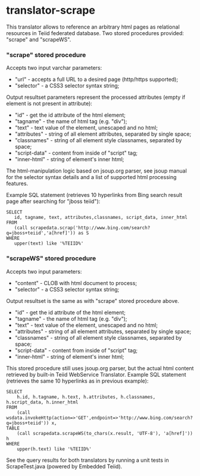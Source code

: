 translator-scrape
=================

This translator allows to reference an arbitrary html pages as relational resources in Teiid federated database.
Two stored procedures provided: "scrape" and "scrapeWS".

### "scrape" stored procedure

Accepts two input varchar parameters:
* "url" - accepts a full URL to a desired page (http/https supported);
* "selector" - a CSS3 selector syntax string;

Output resultset parameters represent the processed attributes (empty if element is not present in attribute):
* "id" - get the id attribute of the html element;
* "tagname" - the name of html tag (e.g. "div");
* "text" - text value of the element, unescaped and no html;
* "attributes" - string of all element attributes, separated by single space;
* "classnames" - string of all element style classnames, separated by space;
* "script-data" - content from inside of "script" tag;
* "inner-html" - string of element's inner html;

The html-manipulation logic based on jsoup.org parser, see jsoup manual for the selector syntax details and a list of supported html processing features.

Example SQL statement (retrieves 10 hyperlinks from Bing search result page after searching for "jboss teiid"):

```
SELECT 
   id, tagname, text, attributes,classnames, script_data, inner_html 
FROM 
   (call scrapedata.scrap('http://www.bing.com/search?q=jboss+teiid','a[href]')) as S 
WHERE 
   upper(text) like '%TEIID%'
```


### "scrapeWS" stored procedure

Accepts two input parameters:
* "content" - CLOB with html document to process;
* "selector" - a CSS3 selector syntax string;

Output resultset is the same as with "scrape" stored procedure above.
* "id" - get the id attribute of the html element;
* "tagname" - the name of html tag (e.g. "div");
* "text" - text value of the element, unescaped and no html;
* "attributes" - string of all element attributes, separated by single space;
* "classnames" - string of all element style classnames, separated by space;
* "script-data" - content from inside of "script" tag;
* "inner-html" - string of element's inner html;

This stored procedure still uses jsoup.org parser, but the actual html content retrieved by built-in Teiid WebService Translator. 
Example SQL statement (retrieves the same 10 hyperlinks as in previous example):

```
SELECT
	h.id, h.tagname, h.text, h.attributes, h.classnames, h.script_data, h.inner_html
FROM 
	(call wsdata.invokeHttp(action=>'GET',endpoint=>'http://www.bing.com/search?q=jboss+teiid')) x,
TABLE
	(call scrapedata.scrapeWS(to_chars(x.result, 'UTF-8'), 'a[href]')) h   
WHERE 
	upper(h.text) like '%TEIID%' 
```

See the query results for both translators by running a unit tests in ScrapeTest.java (powered by Embedded Teiid).


